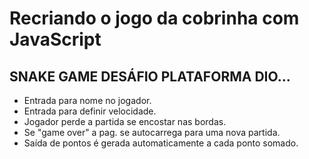 # Recriando o jogo da cobrinha com JavaScript

## SNAKE GAME DESÁFIO PLATAFORMA DIO...

- Entrada para nome no jogador.
- Entrada para definir velocidade.
- Jogador perde a partida se encostar nas bordas.
- Se "game over" a pag. se autocarrega para uma nova partida.
- Saída de pontos é gerada automaticamente a cada ponto somado.

